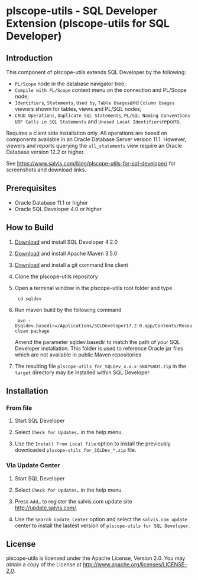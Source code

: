 # plscope-utils - SQL Developer Extension (plscope-utils for SQL Developer)

## Introduction
This component of plscope-utils extends SQL Developer by the following:

- ```PL/Scope``` node in the database navigator tree;
- ```Compile with PL/Scope``` context menu on the connection and PL/Scope node;
- ```Identifiers```, ```Statements```, ```Used by```, ```Table Usages```and ```Column Usages``` viewers shown for tables, views and PL/SQL nodes;
- ```CRUD Operations```, ```Duplicate SQL Statements```, ```PL/SQL Naming Conventions``` ```UDF Calls in SQL Statements``` and ```Unused Local Identifiers```reports.

Requires a client side installation only. All operations are based on components available in an Oracle Database Server version 11.1. However, viewers and reports querying the ```all_statements``` view require an Oracle Database version 12.2 or higher.

See https://www.salvis.com/blog/plscope-utils-for-sql-developer/ for screenshots and download links.

## Prerequisites

* Oracle Database 11.1 or higher
* Oracle SQL Developer 4.0 or higher

## How to Build

1. [Download](http://www.oracle.com/technetwork/developer-tools/sql-developer/downloads/index.html) and install SQL Developer 4.2.0
2. [Download](https://maven.apache.org/download.cgi) and install Apache Maven 3.5.0
3. [Download](https://git-scm.com/downloads) and install a git command line client
4. Clone the plscope-utils repository
5. Open a terminal window in the plscope-utils root folder and type

		cd sqldev

6. Run maven build by the following command

		mvn -Dsqldev.basedir=/Applications/SQLDeveloper17.2.0.app/Contents/Resources/sqldeveloper clean package

	Amend the parameter sqldev.basedir to match the path of your SQL Developer installation. This folder is used to reference Oracle jar files which are not available in public Maven repositories
7. The resulting file ```plscope-utils_for_SQLDev_x.x.x-SNAPSHOT.zip``` in the ```target``` directory may be installed within SQL Developer

## Installation

### From file

1. Start SQL Developer

2. Select ```Check for Updates…``` in the help menu.

3. Use the ```Install From Local File``` option to install the previously downloaded ```plscope-utils_for_SQLDev_*.zip``` file.

### Via Update Center

1. Start SQL Developer

2. Select ```Check for Updates…``` in the help menu.

3. Press ```Add…``` to register the salvis.com update site http://update.salvis.com/.

4. Use the ```Search Update Center``` option and select the ```salvis.com update``` center to install the lastest version of ```plscope-utils for SQL Developer```.

## License

plscope-utils is licensed under the Apache License, Version 2.0. You may obtain a copy of the License at <http://www.apache.org/licenses/LICENSE-2.0>.
